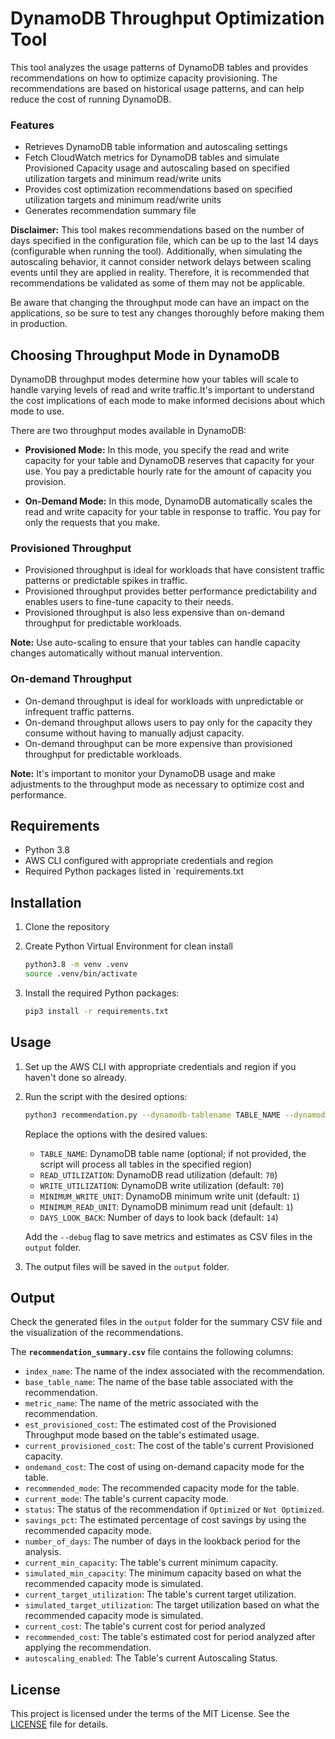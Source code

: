 # DynamoDB Throughput Optimization Tool

This tool analyzes the usage patterns of DynamoDB tables and provides recommendations on how to optimize capacity provisioning. The recommendations are based on historical usage patterns, and can help reduce the cost of running DynamoDB.

### Features

- Retrieves DynamoDB table information and autoscaling settings
- Fetch CloudWatch metrics for DynamoDB tables and simulate Provisioned Capacity usage and autoscaling based on specified utilization targets and minimum read/write units
- Provides cost optimization recommendations based on specified utilization targets and minimum read/write units
- Generates recommendation summary file

**Disclaimer:** This tool makes recommendations based on the number of days specified in the configuration file, which can be up to the last 14 days (configurable when running the tool). Additionally, when simulating the autoscaling behavior, it cannot consider network delays between scaling events until they are applied in reality. Therefore, it is recommended that recommendations be validated as some of them may not be applicable.

Be aware that changing the throughput mode can have an impact on the applications, so be sure to test any changes thoroughly before making them in production.

## Choosing Throughput Mode in DynamoDB

DynamoDB throughput modes determine how your tables will scale to handle varying levels of read and write traffic.It's important to understand the cost implications of each mode to make informed decisions about which mode to use.

There are two throughput modes available in DynamoDB:

- **Provisioned Mode:** In this mode, you specify the read and write capacity for your table and DynamoDB reserves that capacity for your use. You pay a predictable hourly rate for the amount of capacity you provision.

- **On-Demand Mode:** In this mode, DynamoDB automatically scales the read and write capacity for your table in response to traffic. You pay for only the requests that you make.

### Provisioned Throughput

- Provisioned throughput is ideal for workloads that have consistent traffic patterns or predictable spikes in traffic.
- Provisioned throughput provides better performance predictability and enables users to fine-tune capacity to their needs.
- Provisioned throughput is also less expensive than on-demand throughput for predictable workloads.

 **Note:** Use auto-scaling to ensure that your tables can handle capacity changes automatically without manual intervention.

### On-demand Throughput

- On-demand throughput is ideal for workloads with unpredictable or infrequent traffic patterns.
- On-demand throughput allows users to pay only for the capacity they consume without having to manually adjust capacity.
- On-demand throughput can be more expensive than provisioned throughput for predictable workloads.

**Note:** It's important to monitor your DynamoDB usage and make adjustments to the throughput mode as necessary to optimize cost and performance.

## Requirements

- Python 3.8
- AWS CLI configured with appropriate credentials and region
- Required Python packages listed in `requirements.txt

## Installation

1. Clone the repository
2.  Create Python Virtual Environment for clean install

    ```sh
    python3.8 -m venv .venv
    source .venv/bin/activate
    ```
3. Install the required Python packages:

    ```sh
    pip3 install -r requirements.txt
    ```

## Usage

1. Set up the AWS CLI with appropriate credentials and region if you haven't done so already.

2. Run the script with the desired options:


    ```sh
    python3 recommendation.py --dynamodb-tablename TABLE_NAME --dynamodb-read-utilization READ_UTILIZATION --dynamodb-write-utilization WRITE_UTILIZATION --dynamodb-minimum-write-unit MINIMUM_WRITE_UNIT --dynamodb-minimum-read-unit MINIMUM_READ_UNIT --number-of-days-look-back DAYS_LOOK_BACK [--debug]
    ```

    Replace the options with the desired values:

    - `TABLE_NAME`: DynamoDB table name (optional; if not provided, the script will process all tables in the specified region)
    - `READ_UTILIZATION`: DynamoDB read utilization (default: `70`)
    - `WRITE_UTILIZATION`: DynamoDB write utilization (default: `70`)
    - `MINIMUM_WRITE_UNIT`: DynamoDB minimum write unit (default: `1`)
    - `MINIMUM_READ_UNIT`: DynamoDB minimum read unit (default: `1`)
    - `DAYS_LOOK_BACK`: Number of days to look back (default: `14`)

    Add the `--debug` flag to save metrics and estimates as CSV files in the `output` folder.
3. The output files will be saved in the `output` folder.

## Output

Check the generated files in the `output` folder for the summary CSV file and the visualization of the recommendations.

The **`recommendation_summary.csv`** file contains the following columns:

- `index_name`: The name of the index associated with the recommendation.
- `base_table_name`: The name of the base table associated with the recommendation.
- `metric_name`: The name of the metric associated with the recommendation.
- `est_provisioned_cost`: The estimated cost of the Provisioned Throughput mode based on the table's estimated usage.
- `current_provisioned_cost`: The cost of the table's current Provisioned capacity.
- `ondemand_cost`: The cost of using on-demand capacity mode for the table.
- `recommended_mode`: The recommended capacity mode for the table.
- `current_mode`: The table's current capacity mode.
- `status`: The status of the recommendation if `Optimized` or `Not Optimized`.
- `savings_pct`: The estimated percentage of cost savings by using the recommended capacity mode.
- `number_of_days`: The number of days in the lookback period for the analysis.
- `current_min_capacity`: The table's current minimum capacity.
- `simulated_min_capacity`: The minimum capacity based on what the recommended capacity mode is simulated.
- `current_target_utilization`: The table's current target utilization.
- `simulated_target_utilization`: The target utilization based on what the recommended capacity mode is simulated.
- `current_cost`: The table's current cost for period analyzed
- `recommended_cost`: The table's estimated cost for period analyzed after applying the recommendation.
- `autoscaling_enabled`: The Table's current Autoscaling Status.

## License

This project is licensed under the terms of the MIT License. See the [LICENSE](LICENSE) file for details.

